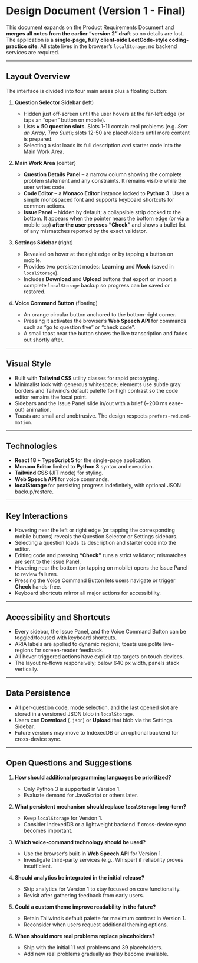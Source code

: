 # Design Document (Version 1 - Final)

This document expands on the Product Requirements Document and **merges all notes from the earlier “version 2” draft** so no details are lost.  
The application is a **single-page, fully client-side LeetCode-style coding-practice site**. All state lives in the browser’s `localStorage`; no backend services are required.

---

## Layout Overview

The interface is divided into four main areas plus a floating button:

1. **Question Selector Sidebar** (left)  
   - Hidden just off-screen until the user hovers at the far-left edge (or taps an “open” button on mobile).  
   - Lists **≈ 50 question slots**. Slots 1-11 contain real problems (e.g. *Sort an Array*, *Two Sum*); slots 12-50 are placeholders until more content is prepared.  
   - Selecting a slot loads its full description *and* starter code into the Main Work Area.

2. **Main Work Area** (center)  
   - **Question Details Panel** – a narrow column showing the complete problem statement and any constraints. It remains visible while the user writes code.  
   - **Code Editor** – a **Monaco Editor** instance locked to **Python 3**. Uses a simple monospaced font and supports keyboard shortcuts for common actions.  
   - **Issue Panel** – hidden by default; a collapsible strip docked to the bottom. It appears when the pointer nears the bottom edge (or via a mobile tap) **after the user presses “Check”** and shows a bullet list of any mismatches reported by the exact validator.

3. **Settings Sidebar** (right)  
   - Revealed on hover at the right edge or by tapping a button on mobile.  
   - Provides two persistent modes: **Learning** and **Mock** (saved in `localStorage`).  
   - Includes **Download** and **Upload** buttons that export or import a complete `localStorage` backup so progress can be saved or restored.

4. **Voice Command Button** (floating)  
   - An orange circular button anchored to the bottom-right corner.  
   - Pressing it activates the browser’s **Web Speech API** for commands such as “go to question five” or “check code”.  
   - A small toast near the button shows the live transcription and fades out shortly after.

---

## Visual Style

- Built with **Tailwind CSS** utility classes for rapid prototyping.  
- Minimalist look with generous whitespace; elements use subtle gray borders and Tailwind’s default palette for high contrast so the code editor remains the focal point.  
- Sidebars and the Issue Panel slide in/out with a brief (~200 ms ease-out) animation.  
- Toasts are small and unobtrusive. The design respects `prefers-reduced-motion`.

---

## Technologies

- **React 18 + TypeScript 5** for the single-page application.  
- **Monaco Editor** limited to **Python 3** syntax and execution.  
- **Tailwind CSS** (JIT mode) for styling.  
- **Web Speech API** for voice commands.  
- **localStorage** for persisting progress indefinitely, with optional JSON backup/restore.

---

## Key Interactions

- Hovering near the left or right edge (or tapping the corresponding mobile buttons) reveals the Question Selector or Settings sidebars.  
- Selecting a question loads its description and starter code into the editor.  
- Editing code and pressing **“Check”** runs a strict validator; mismatches are sent to the Issue Panel.  
- Hovering near the bottom (or tapping on mobile) opens the Issue Panel to review failures.  
- Pressing the Voice Command Button lets users navigate or trigger **Check** hands-free.  
- Keyboard shortcuts mirror all major actions for accessibility.

---

## Accessibility and Shortcuts

- Every sidebar, the Issue Panel, and the Voice Command Button can be toggled/focused with keyboard shortcuts.  
- ARIA labels are applied to dynamic regions; toasts use polite live-regions for screen-reader feedback.  
- All hover-triggered actions have explicit tap targets on touch devices.  
- The layout re-flows responsively; below 640 px width, panels stack vertically.

---

## Data Persistence

- All per-question code, mode selection, and the last opened slot are stored in a versioned JSON blob in `localStorage`.  
- Users can **Download** (`.json`) or **Upload** that blob via the Settings Sidebar.  
- Future versions may move to IndexedDB or an optional backend for cross-device sync.

---

## Open Questions and Suggestions

1. **How should additional programming languages be prioritized?**  
   - Only Python 3 is supported in Version 1.  
   - Evaluate demand for JavaScript or others later.

2. **What persistent mechanism should replace `localStorage` long-term?**  
   - Keep `localStorage` for Version 1.  
   - Consider IndexedDB or a lightweight backend if cross-device sync becomes important.

3. **Which voice-command technology should be used?**  
   - Use the browser’s built-in **Web Speech API** for Version 1.  
   - Investigate third-party services (e.g., Whisper) if reliability proves insufficient.

4. **Should analytics be integrated in the initial release?**  
   - Skip analytics for Version 1 to stay focused on core functionality.  
   - Revisit after gathering feedback from early users.

5. **Could a custom theme improve readability in the future?**  
   - Retain Tailwind’s default palette for maximum contrast in Version 1.  
   - Reconsider when users request additional theming options.

6. **When should more real problems replace placeholders?**  
   - Ship with the initial 11 real problems and 39 placeholders.  
   - Add new real problems gradually as they become available.
